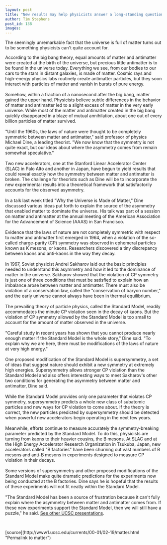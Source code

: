 ```yaml
---
layout: post
title: "New results may help physicists answer a long-standing question about matter"
author: Tim Stephens
post_id: 138
images:
---
```


<p>
  The seemingly unremarkable fact that the universe is full of matter turns out to be something physicists can't quite account for.
</p>
<p>
  According to the big bang theory, equal amounts of matter and antimatter were created at the birth of the universe, but precious little antimatter is to be found in the universe today. Everything we see, from our bodies to our cars to the stars in distant galaxies, is made of matter. Cosmic rays and high-energy physics labs routinely create antimatter particles, but they soon interact with particles of matter and vanish in bursts of pure energy.<br>
  <br>
  Somehow, within a fraction of a nanosecond after the big bang, matter gained the upper hand. Physicists believe subtle differences in the behavior of matter and antimatter led to a slight excess of matter in the very early universe. While most of the matter and antimatter created in the big bang quickly disappeared in a blaze of mutual annihilation, about one out of every billion particles of matter survived.<br>
  <br>
  "Until the 1960s, the laws of nature were thought to be completely symmetric between matter and antimatter," said professor of physics Michael Dine, a leading theorist. "We now know that the symmetry is not quite exact, but our ideas about where the asymmetry comes from remain somewhat speculative."<br>
  <br>
  Two new accelerators, one at the Stanford Linear Accelerator Center (SLAC) in Palo Alto and another in Japan, have begun to yield results that could reveal exactly how the symmetry between matter and antimatter is broken. The challenge for theorists such as Dine will be to incorporate the new experimental results into a theoretical framework that satisfactorily accounts for the observed asymmetry.<br>
  <br>
  In a talk last week titled "Why the Universe is Made of Matter," Dine discussed various ideas put forth to explain the source of the asymmetry that enabled matter to dominate the universe. His talk was part of a session on matter and antimatter at the annual meeting of the American Association for the Advancement of Science (AAAS) in San Francisco.<br>
  <br>
  Evidence that the laws of nature are not completely symmetric with respect to matter and antimatter first emerged in 1964, when a violation of the so-called charge-parity (CP) symmetry was observed in ephemeral particles known as K mesons, or kaons. Researchers discovered a tiny discrepancy between kaons and anti-kaons in the way they decay.<br>
  <br>
  In 1967, Soviet physicist Andrei Sakharov laid out the basic principles needed to understand this asymmetry and how it led to the dominance of matter in the universe. Sakharov showed that the violation of CP symmetry is just one of three conditions that must be satisfied to explain how an imbalance arose between matter and antimatter. There must also be violation of a conservation law, called the "conservation of baryon number," and the early universe cannot always have been in thermal equilibrium.<br>
  <br>
  The prevailing theory of particle physics, called the Standard Model, readily accommodates the minute CP violation seen in the decay of kaons. But the violation of CP symmetry allowed by the Standard Model is too small to account for the amount of matter observed in the universe.<br>
  <br>
  "Careful study in recent years has shown that you cannot produce nearly enough matter if the Standard Model is the whole story," Dine said. "To explain why we are here, there must be modifications of the laws of nature at very high energy."<br>
  <br>
  One proposed modification of the Standard Model is supersymmetry, a set of ideas that suggest nature should exhibit a new symmetry at extremely high energies. Supersymmetry allows stronger CP violation than the Standard Model and also offers interesting ways to meet Sakharov's other two conditions for generating the asymmetry between matter and antimatter, Dine said.<br>
  <br>
  While the Standard Model provides only one parameter that violates CP symmetry, supersymmetry predicts a whole new class of subatomic particles and new ways for CP violation to come about. If the theory is correct, the new particles predicted by supersymmetry should be detected when powerful new accelerators begin operating in the next few years.<br>
  <br>
  Meanwhile, efforts continue to measure accurately the symmetry-breaking parameter predicted by the Standard Model. To do this, physicists are turning from kaons to their heavier cousins, the B mesons. At SLAC and at the High Energy Accelerator Research Organization in Tsukuba, Japan, new accelerators called "B factories" have been churning out vast numbers of B mesons and anti-B mesons in experiments designed to measure CP violation in their decays.<br>
  <br>
  Some versions of supersymmetry and other proposed modifications of the Standard Model make quite dramatic predictions for the experiments now being conducted at the B factories. Dine says he is hopeful that the results of these experiments will not fit neatly within the Standard Model.<br>
  <br>
  "The Standard Model has been a source of frustration because it can't fully explain where the asymmetry between matter and antimatter comes from. If these new experiments support the Standard Model, then we will still have a puzzle," he said. <a href="http://www.ucsc.edu/currents/00-01/02-19/research.html">See other UCSC presentations</a>.
</p>
<p>
  <br>

</p>
[source](http://www1.ucsc.edu/currents/00-01/02-19/matter.html "Permalink to matter")
